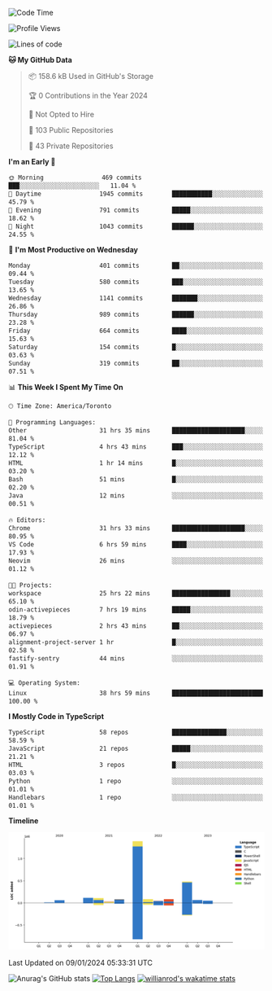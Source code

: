 <!--START_SECTION:waka-->
![Code Time](http://img.shields.io/badge/Code%20Time-1%2C044%20hrs%2010%20mins-blue)

![Profile Views](http://img.shields.io/badge/Profile%20Views-0-blue)

![Lines of code](https://img.shields.io/badge/From%20Hello%20World%20I%27ve%20Written-2.6%20million%20lines%20of%20code-blue)

**🐱 My GitHub Data** 

> 📦 158.6 kB Used in GitHub's Storage 
 > 
> 🏆 0 Contributions in the Year 2024
 > 
> 🚫 Not Opted to Hire
 > 
> 📜 103 Public Repositories 
 > 
> 🔑 43 Private Repositories 
 > 
**I'm an Early 🐤** 

```text
🌞 Morning                469 commits         ███░░░░░░░░░░░░░░░░░░░░░░   11.04 % 
🌆 Daytime                1945 commits        ███████████░░░░░░░░░░░░░░   45.79 % 
🌃 Evening                791 commits         █████░░░░░░░░░░░░░░░░░░░░   18.62 % 
🌙 Night                  1043 commits        ██████░░░░░░░░░░░░░░░░░░░   24.55 % 
```
📅 **I'm Most Productive on Wednesday** 

```text
Monday                   401 commits         ██░░░░░░░░░░░░░░░░░░░░░░░   09.44 % 
Tuesday                  580 commits         ███░░░░░░░░░░░░░░░░░░░░░░   13.65 % 
Wednesday                1141 commits        ███████░░░░░░░░░░░░░░░░░░   26.86 % 
Thursday                 989 commits         ██████░░░░░░░░░░░░░░░░░░░   23.28 % 
Friday                   664 commits         ████░░░░░░░░░░░░░░░░░░░░░   15.63 % 
Saturday                 154 commits         █░░░░░░░░░░░░░░░░░░░░░░░░   03.63 % 
Sunday                   319 commits         ██░░░░░░░░░░░░░░░░░░░░░░░   07.51 % 
```


📊 **This Week I Spent My Time On** 

```text
🕑︎ Time Zone: America/Toronto

💬 Programming Languages: 
Other                    31 hrs 35 mins      ████████████████████░░░░░   81.04 % 
TypeScript               4 hrs 43 mins       ███░░░░░░░░░░░░░░░░░░░░░░   12.12 % 
HTML                     1 hr 14 mins        █░░░░░░░░░░░░░░░░░░░░░░░░   03.20 % 
Bash                     51 mins             █░░░░░░░░░░░░░░░░░░░░░░░░   02.20 % 
Java                     12 mins             ░░░░░░░░░░░░░░░░░░░░░░░░░   00.51 % 

🔥 Editors: 
Chrome                   31 hrs 33 mins      ████████████████████░░░░░   80.95 % 
VS Code                  6 hrs 59 mins       ████░░░░░░░░░░░░░░░░░░░░░   17.93 % 
Neovim                   26 mins             ░░░░░░░░░░░░░░░░░░░░░░░░░   01.12 % 

🐱‍💻 Projects: 
workspace                25 hrs 22 mins      ████████████████░░░░░░░░░   65.10 % 
odin-activepieces        7 hrs 19 mins       █████░░░░░░░░░░░░░░░░░░░░   18.79 % 
activepieces             2 hrs 43 mins       ██░░░░░░░░░░░░░░░░░░░░░░░   06.97 % 
alignment-project-server 1 hr                █░░░░░░░░░░░░░░░░░░░░░░░░   02.58 % 
fastify-sentry           44 mins             ░░░░░░░░░░░░░░░░░░░░░░░░░   01.91 % 

💻 Operating System: 
Linux                    38 hrs 59 mins      █████████████████████████   100.00 % 
```

**I Mostly Code in TypeScript** 

```text
TypeScript               58 repos            ███████████████░░░░░░░░░░   58.59 % 
JavaScript               21 repos            █████░░░░░░░░░░░░░░░░░░░░   21.21 % 
HTML                     3 repos             █░░░░░░░░░░░░░░░░░░░░░░░░   03.03 % 
Python                   1 repo              ░░░░░░░░░░░░░░░░░░░░░░░░░   01.01 % 
Handlebars               1 repo              ░░░░░░░░░░░░░░░░░░░░░░░░░   01.01 % 
```



**Timeline**

![Lines of Code chart](https://raw.githubusercontent.com/wise-introvert/wise-introvert/master/assets/bar_graph.png)


 Last Updated on 09/01/2024 05:33:31 UTC
<!--END_SECTION:waka-->

![Anurag's GitHub stats](https://github-readme-stats.vercel.app/api?username=wise-introvert&count_private=true&show_icons=true)
[![Top Langs](https://github-readme-stats.vercel.app/api/top-langs/?username=wise-introvert&langs_count=10)](https://github.com/anuraghazra/github-readme-stats)
[![willianrod's wakatime stats](https://github-readme-stats.vercel.app/api/wakatime?username=wiseintrovert)](https://github.com/anuraghazra/github-readme-stats)

